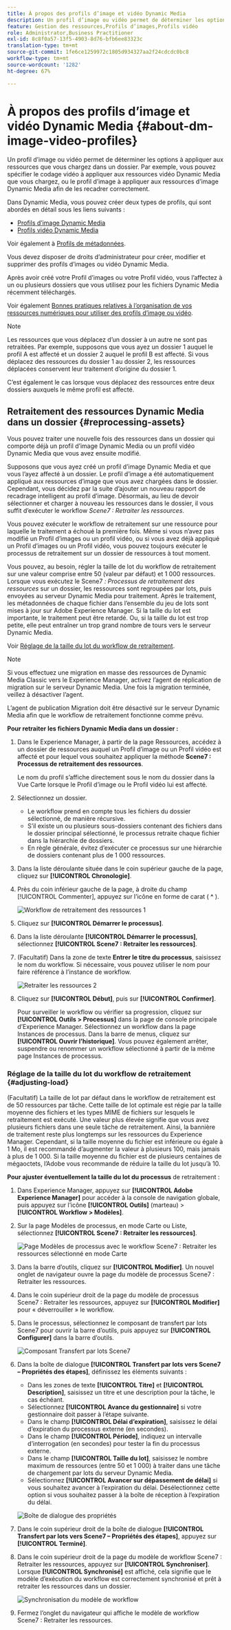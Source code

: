 ```yaml
---
title: À propos des profils d’image et vidéo Dynamic Media
description: Un profil d’image ou vidéo permet de déterminer les options à appliquer aux ressources que vous chargez dans un dossier. Par exemple, vous pouvez spécifier le codage vidéo à appliquer aux ressources vidéo Dynamic Media que vous chargez, ou le profil d’image à appliquer aux ressources d’image Dynamic Media afin de les recadrer correctement.
feature: Gestion des ressources,Profils d’images,Profils vidéo
role: Administrator,Business Practitioner
exl-id: 8c8f0a57-13f5-4903-8d76-bfb6ee83323c
translation-type: tm+mt
source-git-commit: 1fe6ce1259972c1805d934327aa2f24cdcdc0bc8
workflow-type: tm+mt
source-wordcount: '1282'
ht-degree: 67%

---
```


# À propos des profils d’image et vidéo Dynamic Media {#about-dm-image-video-profiles}

Un profil d’image ou vidéo permet de déterminer les options à appliquer aux ressources que vous chargez dans un dossier. Par exemple, vous pouvez spécifier le codage vidéo à appliquer aux ressources vidéo Dynamic Media que vous chargez, ou le profil d’image à appliquer aux ressources d’image Dynamic Media afin de les recadrer correctement.

Dans Dynamic Media, vous pouvez créer deux types de profils, qui sont abordés en détail sous les liens suivants :

* [Profils d’image Dynamic Media](/help/assets/dynamic-media/image-profiles.md)
* [Profils vidéo Dynamic Media](/help/assets/dynamic-media/video-profiles.md)

Voir également à [Profils de métadonnées](/help/assets/metadata-profiles.md).

Vous devez disposer de droits d’administrateur pour créer, modifier et supprimer des profils d’images ou vidéo Dynamic Media.

Après avoir créé votre Profil d’images ou votre Profil vidéo, vous l’affectez à un ou plusieurs dossiers que vous utilisez pour les fichiers Dynamic Media récemment téléchargés.

Voir également [Bonnes pratiques relatives à l’organisation de vos ressources numériques pour utiliser des profils d’image ou vidéo](/help/assets/dynamic-media/best-practices-for-file-management.md).

>[!NOTE]
>
>Les ressources que vous déplacez d’un dossier à un autre ne sont pas retraitées. Par exemple, supposons que vous ayez un dossier 1 auquel le profil A est affecté et un dossier 2 auquel le profil B est affecté. Si vous déplacez des ressources du dossier 1 au dossier 2, les ressources déplacées conservent leur traitement d’origine du dossier 1.
>
>C’est également le cas lorsque vous déplacez des ressources entre deux dossiers auxquels le même profil est affecté.

## Retraitement des ressources Dynamic Media dans un dossier {#reprocessing-assets}

Vous pouvez traiter une nouvelle fois des ressources dans un dossier qui comporte déjà un profil d’image Dynamic Media ou un profil vidéo Dynamic Media que vous avez ensuite modifié.

Supposons que vous ayez créé un profil d’image Dynamic Media et que vous l’ayez affecté à un dossier. Le profil d’image a été automatiquement appliqué aux ressources d’image que vous avez chargées dans le dossier. Cependant, vous décidez par la suite d’ajouter un nouveau rapport de recadrage intelligent au profil d’image. Désormais, au lieu de devoir sélectionner et charger à nouveau les ressources dans le dossier, il vous suffit d’exécuter le workflow *Scene7 : Retraiter les ressources*.

Vous pouvez exécuter le workflow de retraitement sur une ressource pour laquelle le traitement a échoué la première fois. Même si vous n’avez pas modifié un Profil d’images ou un profil vidéo, ou si vous avez déjà appliqué un Profil d’images ou un Profil vidéo, vous pouvez toujours exécuter le processus de retraitement sur un dossier de ressources à tout moment.

Vous pouvez, au besoin, régler la taille de lot du workflow de retraitement sur une valeur comprise entre 50 (valeur par défaut) et 1 000 ressources. Lorsque vous exécutez le Scene7 _: Processus de retraitement des ressources_ sur un dossier, les ressources sont regroupées par lots, puis envoyées au serveur Dynamic Media pour traitement. Après le traitement, les métadonnées de chaque fichier dans l’ensemble du jeu de lots sont mises à jour sur Adobe Experience Manager. Si la taille du lot est importante, le traitement peut être retardé. Ou, si la taille du lot est trop petite, elle peut entraîner un trop grand nombre de tours vers le serveur Dynamic Media.

Voir [Réglage de la taille du lot du workflow de retraitement](#adjusting-load).

>[!NOTE]
>
>Si vous effectuez une migration en masse des ressources de Dynamic Media Classic vers le Experience Manager, activez l’agent de réplication de migration sur le serveur Dynamic Media. Une fois la migration terminée, veillez à désactiver l’agent.
>
>L’agent de publication Migration doit être désactivé sur le serveur Dynamic Media afin que le workflow de retraitement fonctionne comme prévu.

<!-- LEAVE IN PLACE, MAY BE USED IN THE FUTURE

Batch size is the number of assets that are amalgamated into a single IPS (Dynamic Media’s Image Production System) job. When you run the Scene7: Reprocess Assets workflow, the job is triggered on IPS. The number of IPS jobs that are triggered is based on the total number of assets in the folder, divided by the batch size. For example, suppose you had a folder with 150 assets and a batch size of 50. In this case, three IPS jobs are triggered. The assets are updated when the entire batch size (50 in our example) is processed in IPS. The job then moves onto the next IPS job and so on until complete. If you increase the batch size, you may notice a longer delay with assets getting updated. 

-->

**Pour retraiter les fichiers Dynamic Media dans un dossier :**
1. Dans le Experience Manager, à partir de la page Ressources, accédez à un dossier de ressources auquel un Profil d’image ou un Profil vidéo est affecté et pour lequel vous souhaitez appliquer la méthode **Scene7 : Processus de retraitement des ressources**.

   Le nom du profil s’affiche directement sous le nom du dossier dans la Vue Carte lorsque le Profil d’image ou le Profil vidéo lui est affecté.

1. Sélectionnez un dossier.

   * Le workflow prend en compte tous les fichiers du dossier sélectionné, de manière récursive.
   * S’il existe un ou plusieurs sous-dossiers contenant des fichiers dans le dossier principal sélectionné, le processus retraite chaque fichier dans la hiérarchie de dossiers.
   * En règle générale, évitez d’exécuter ce processus sur une hiérarchie de dossiers contenant plus de 1 000 ressources.

1. Dans la liste déroulante située dans le coin supérieur gauche de la page, cliquez sur **[!UICONTROL Chronologie]**.
1. Près du coin inférieur gauche de la page, à droite du champ [!UICONTROL Commenter], appuyez sur l’icône en forme de carat ( **^** ).

   ![Workflow de retraitement des ressources 1](/help/assets/dynamic-media/assets/reprocess-assets1.png)

1. Cliquez sur **[!UICONTROL Démarrer le processus]**.
1. Dans la liste déroulante **[!UICONTROL Démarrer le processus]**, sélectionnez **[!UICONTROL Scene7 : Retraiter les ressources]**.
1. (Facultatif) Dans la zone de texte **Entrer le titre du processus**, saisissez le nom du workflow. Si nécessaire, vous pouvez utiliser le nom pour faire référence à l’instance de workflow.

   ![Retraiter les ressources 2](/help/assets/dynamic-media/assets/reprocess-assets2.png)

1. Cliquez sur **[!UICONTROL Début]**, puis sur **[!UICONTROL Confirmer]**.

   Pour surveiller le workflow ou vérifier sa progression, cliquez sur **[!UICONTROL Outils > Processus]** dans la page de console principale d’Experience Manager. Sélectionnez un workflow dans la page Instances de processus. Dans la barre de menus, cliquez sur **[!UICONTROL Ouvrir l’historique]**. Vous pouvez également arrêter, suspendre ou renommer un workflow sélectionné à partir de la même page Instances de processus.

### Réglage de la taille du lot du workflow de retraitement {#adjusting-load}

(Facultatif) La taille de lot par défaut dans le workflow de retraitement est de 50 ressources par tâche. Cette taille de lot optimale est régie par la taille moyenne des fichiers et les types MIME de fichiers sur lesquels le retraitement est exécuté. Une valeur plus élevée signifie que vous avez plusieurs fichiers dans une seule tâche de retraitement. Ainsi, la bannière de traitement reste plus longtemps sur les ressources du Experience Manager. Cependant, si la taille moyenne du fichier est inférieure ou égale à 1 Mo, il est recommandé d’augmenter la valeur à plusieurs 100, mais jamais à plus de 1 000. Si la taille moyenne du fichier est de plusieurs centaines de mégaoctets, l’Adobe vous recommande de réduire la taille du lot jusqu’à 10.

**Pour ajuster éventuellement la taille du lot du processus** de retraitement :

1. Dans Experience Manager, appuyez sur **[!UICONTROL Adobe Experience Manager]** pour accéder à la console de navigation globale, puis appuyez sur l’icône **[!UICONTROL Outils]** (marteau) > **[!UICONTROL Workflow > Modèles]**.
1. Sur la page Modèles de processus, en mode Carte ou Liste, sélectionnez **[!UICONTROL Scene7 : Retraiter les ressources]**.

   ![Page Modèles de processus avec le workflow Scene7 : Retraiter les ressources sélectionné en mode Carte](/help/assets/dynamic-media/assets/reprocess-assets7.png)

1. Dans la barre d’outils, cliquez sur **[!UICONTROL Modifier]**. Un nouvel onglet de navigateur ouvre la page du modèle de processus Scene7 : Retraiter les ressources.
1. Dans le coin supérieur droit de la page du modèle de processus Scene7 : Retraiter les ressources, appuyez sur **[!UICONTROL Modifier]** pour « déverrouiller » le workflow.
1. Dans le processus, sélectionnez le composant de transfert par lots Scene7 pour ouvrir la barre d’outils, puis appuyez sur **[!UICONTROL Configurer]** dans la barre d’outils.

   ![Composant Transfert par lots Scene7](/help/assets/dynamic-media/assets/reprocess-assets8.png)

1. Dans la boîte de dialogue **[!UICONTROL Transfert par lots vers Scene7 – Propriétés des étapes]**, définissez les éléments suivants :
   * Dans les zones de texte **[!UICONTROL Titre]** et **[!UICONTROL Description]**, saisissez un titre et une description pour la tâche, le cas échéant.
   * Sélectionnez **[!UICONTROL Avance du gestionnaire]** si votre gestionnaire doit passer à l’étape suivante.
   * Dans le champ **[!UICONTROL Délai d’expiration]**, saisissez le délai d’expiration du processus externe (en secondes).
   * Dans le champ **[!UICONTROL Période]**, indiquez un intervalle d’interrogation (en secondes) pour tester la fin du processus externe.
   * Dans le champ **[!UICONTROL Taille du lot]**, saisissez le nombre maximum de ressources (entre 50 et 1 000) à traiter dans une tâche de chargement par lots du serveur Dynamic Media.
   * Sélectionnez **[!UICONTROL Avancer sur dépassement de délai]** si vous souhaitez avancer à l’expiration du délai. Désélectionnez cette option si vous souhaitez passer à la boîte de réception à l’expiration du délai.

   ![Boîte de dialogue des propriétés](/help/assets/dynamic-media/assets/reprocess-assets3.png)

1. Dans le coin supérieur droit de la boîte de dialogue **[!UICONTROL Transfert par lots vers Scene7 – Propriétés des étapes]**, appuyez sur **[!UICONTROL Terminé]**.

1. Dans le coin supérieur droit de la page du modèle de workflow Scene7 : Retraiter les ressources, appuyez sur **[!UICONTROL Synchroniser]**. Lorsque **[!UICONTROL Synchronisé]** est affiché, cela signifie que le modèle d’exécution du workflow est correctement synchronisé et prêt à retraiter les ressources dans un dossier.

   ![Synchronisation du modèle de workflow](/help/assets/dynamic-media/assets/reprocess-assets1.png)

1. Fermez l’onglet du navigateur qui affiche le modèle de workflow Scene7 : Retraiter les ressources.

<!-- MAY BE NEEDED IN THE FUTURE

1. Return to the browser tab that has the open Workflow Models page, then press **Esc** to exit the selection.
1. In the upper-left corner of the page, tap **[!UICONTROL Adobe Experience Manager]** to access the global navigation console, then tap the **[!UICONTROL Tools]** (hammer) icon > **[!UICONTROL General > CRXDE Lite]**.
1. In the folder tree on the left side of the CRXDE Lite page, navigate to the following location:

   `/conf/global/settings/workflow/models/scene7_reprocess_assets/jcr:content/flow/reprocess/metaData`

   ![CRXDE Lite](/help/security/assets/workflow-models9.png)

1. On the right side of the CRXDE Lite page, in the lower portion, enter the following name, type, and value in its respective field:
    * **[!UICONTROL Name]**: `reprocess-batch-size`
    * **[!UICONTROL Type]**: `Long`
    * **[!UICONTROL Value]**: enter a default value (50-1000) for the batch size
1. In the lower-right corner, tap **[!UICONTROL Add]**. The new property appears as the following:

    ![Saving the new property](/help/security/assets/workflow-models10.png)

1. On the menu bar of the CRXDE Lite page, tap **[!UICONTROL Save All]**.
1. In the upper-left corner of the page, tap **[!UICONTROL CRXDE Lite]** to return to the main Experience Manager console
1. Repeat steps 1-7 to re-synchronize the new batch size to the Scene7: Reprocess Assets workflow model.

-->
